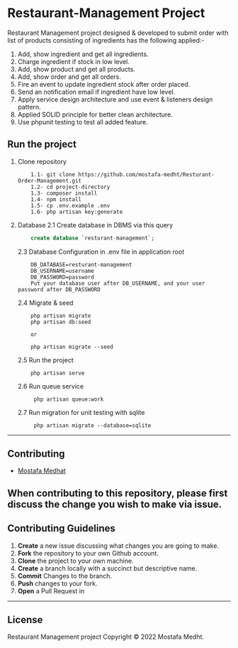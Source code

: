 # Restaurant-Management Project

Restaurant Management project designed & developed to submit order with list of products consisting of ingredients has the following applied:-

1. Add, show ingredient and get all ingredients.
2. Charge ingredient if stock in low level.
3. Add, show product and get all products.
4. Add, show order and get all orders.
5. Fire an event to update ingredient stock after order placed.
6. Send an notification email if ingredient have low level.
7. Apply service design architecture and use event & listeners design pattern.
8. Applied SOLID principle for better clean architecture.
9. Use phpunit testing to test all added feature.

## Run the project

1. Clone repository

    ```
        1.1- git clone https://github.com/mostafa-medht/Resturant-Order-Management.git
        1.2- cd project-directory
        1.3- composer install
        1.4- npm install
        1.5- cp .env.example .env
        1.6- php artisan key:generate
    ```

2. Database
   2.1 Create database in DBMS via this query

    ```sql - mysql
        create database `resturant-management`;
    ```

   2.3 Database Configuration in .env file in application root

    ```
        DB_DATABASE=resturant-management
        DB_USERNAME=username
        DB_PASSWORD=password
        Put your database user after DB_USERNAME, and your user password after DB_PASSWORD
    ```

   2.4 Migrate & seed

    ```
        php artisan migrate
        php artisan db:seed

        or

        php artisan migrate --seed
    ```

   2.5 Run the project

    ```
        php artisan serve
    ```

   2.6 Run queue service

    ```
         php artisan queue:work
    ```
   2.7 Run migration for unit testing with sqlite

    ```
         php artisan migrate --database=sqlite
    ```
---

## Contributing

-   [Mostafa Medhat](https://github.com/mostafa-medht)

## When contributing to this repository, please first discuss the change you wish to make via issue.

## Contributing Guidelines

1. **Create** a new issue discussing what changes you are going to make.
2. **Fork** the repository to your own Github account.
3. **Clone** the project to your own machine.
4. **Create** a branch locally with a succinct but descriptive name.
5. **Commit** Changes to the branch.
6. **Push** changes to your fork.
7. **Open** a Pull Request in

---

## License

Restaurant Management project Copyright © 2022 Mostafa Medht.
